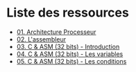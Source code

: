 # Liste des ressources
* [01. Architecture Processeur](https://github.com/Sharpforce/Reverse-Engineering/blob/master/01.%20Ressources/01.%20Architecture%20Processeur.md)
* [02. L'assembleur](https://github.com/Sharpforce/Reverse-Engineering/blob/master/01.%20Ressources/02.%20L'assembleur.md)
* [03. C & ASM (32 bits) - Introduction](https://github.com/Sharpforce/Reverse-Engineering/blob/master/01.%20Ressources/03.%20C%20%26%20ASM%20(32%20bits)%20-%20Introduction.md)
* [04. C & ASM (32 bits) - Les variables](https://github.com/Sharpforce/Reverse-Engineering/blob/master/01.%20Ressources/04.%20C%20%26%20ASM%20(32%20bits)%20-%20Les%20variables.md)
* [05. C & ASM (32 bits) - Les conditions](https://github.com/Sharpforce/Reverse-Engineering/blob/master/01.%20Ressources/05.%20C%20%26%20ASM%20(32%20bits)%20-%20Les%20conditions.md)
  
